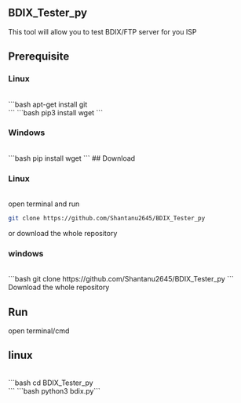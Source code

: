 ## BDIX_Tester_py
This tool will allow you to test BDIX/FTP server for you ISP


## Prerequisite
<h3>Linux</h3><br>
```bash
apt-get install git<br>
```
```bash
pip3 install wget
```
   
<h3>Windows</h3><br>
```bash
pip install wget 
```
## Download
<h3>Linux</h3><br>
open terminal and run<br>
   
   
```bash
git clone https://github.com/Shantanu2645/BDIX_Tester_py
```
or download the whole repository
   
<h3>windows</h3><br>
```bash
git clone https://github.com/Shantanu2645/BDIX_Tester_py
```
Download the whole repository
   
 ## Run
   open terminal/cmd
   
<h2>linux</h2><br>
```bash
cd BDIX_Tester_py<br>
```
```bash python3 bdix.py```
   
   
   
   
  
